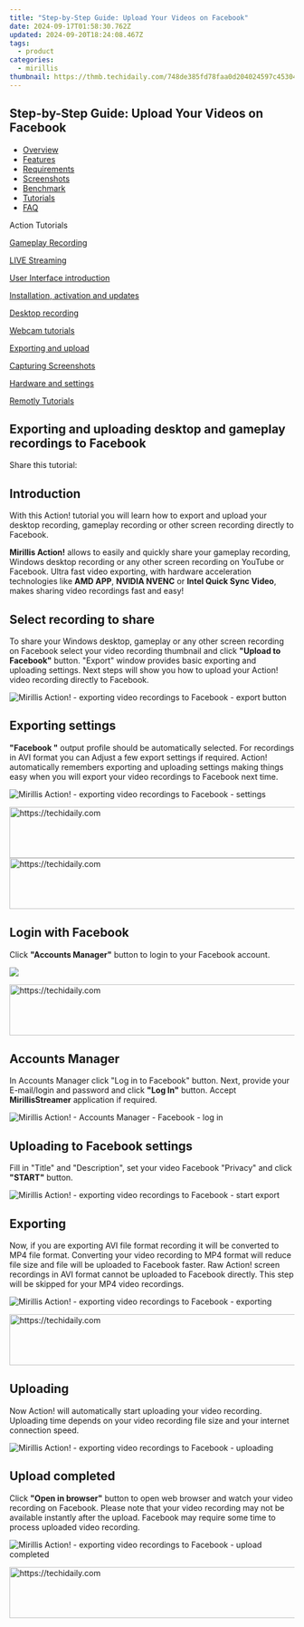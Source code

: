 ```yaml
---
title: "Step-by-Step Guide: Upload Your Videos on Facebook"
date: 2024-09-17T01:58:30.762Z
updated: 2024-09-20T18:24:08.467Z
tags:
  - product
categories:
  - mirillis
thumbnail: https://thmb.techidaily.com/748de385fd78faa0d204024597c45304a88577256e08ed293c3cd91c5718eb11.jpg
---
```


## Step-by-Step Guide: Upload Your Videos on Facebook

* [Overview](https://tools.techidaily.com/mirillis/products/)
* [Features](https://tools.techidaily.com/mirillis/products/)
* [Requirements](https://tools.techidaily.com/mirillis/products/)
* [Screenshots](https://tools.techidaily.com/mirillis/products/)
* [Benchmark](https://tools.techidaily.com/mirillis/products/)
* [Tutorials](https://tools.techidaily.com/mirillis/products/)
* [FAQ](https://tools.techidaily.com/mirillis/products/)

Action Tutorials

[Gameplay Recording](https://tools.techidaily.com/mirillis/products/) 

[LIVE Streaming](https://tools.techidaily.com/mirillis/products/) 

[User Interface introduction](https://tools.techidaily.com/mirillis/products/) 

[Installation, activation and updates](https://tools.techidaily.com/mirillis/products/) 

[Desktop recording](https://tools.techidaily.com/mirillis/products/) 

[Webcam tutorials](https://tools.techidaily.com/mirillis/products/) 

[Exporting and upload](https://tools.techidaily.com/mirillis/products/) 

[Capturing Screenshots](https://tools.techidaily.com/mirillis/products/) 

[Hardware and settings](https://tools.techidaily.com/mirillis/products/) 

[Remotly Tutorials](https://remotly.com/tutorials/getting-started-with-remotly-for-windows-pc) 

## Exporting and uploading desktop and gameplay recordings to Facebook

  
 Share this tutorial:

##  Introduction 

 With this Action! tutorial you will learn how to export and upload your desktop recording, gameplay recording or other screen recording directly to Facebook.

**Mirillis Action!** allows to easily and quickly share your gameplay recording, Windows desktop recording or any other screen recording on YouTube or Facebook. Ultra fast video exporting, with hardware acceleration technologies like **AMD APP**, **NVIDIA NVENC** or **Intel Quick Sync Video**, makes sharing video recordings fast and easy!

##  Select recording to share 

 To share your Windows desktop, gameplay or any other screen recording on Facebook select your video recording thumbnail and click **"Upload to Facebook"** button. "Export" window provides basic exporting and uploading settings. Next steps will show you how to upload your Action! video recording directly to Facebook. 

![Mirillis Action! - exporting video recordings to Facebook - export button](https://mirillis.com/res/old/gfx/tutorials/export/mirillis_action_export_facebook_screen_recording_button.jpg) 

##  Exporting settings 

**"Facebook "** output profile should be automatically selected. For recordings in AVI format you can Adjust a few export settings if required. Action! automatically remembers exporting and uploading settings making things easy when you will export your video recordings to Facebook next time.

![Mirillis Action! - exporting video recordings to Facebook - settings](https://mirillis.com/res/old/gfx/tutorials/export/mirillis_action_export_selecting_facebook_hd_profile.jpg) 

<!-- affiliate ads begin -->
<a href="https://appsumo.8odi.net/c/5597632/2044586/7443" target="_top" id="2044586">
  <img src="//a.impactradius-go.com/display-ad/7443-2044586" border="0" alt="https://techidaily.com" width="728" height="90"/>
</a>
<img height="0" width="0" src="https://appsumo.8odi.net/i/5597632/2044586/7443" style="position:absolute;visibility:hidden;" border="0" />
<!-- affiliate ads end -->

<!-- affiliate ads begin -->
<a href="https://unicoeye.pxf.io/c/5597632/2134241/18498" target="_top" id="2134241">
  <img src="//a.impactradius-go.com/display-ad/18498-2134241" border="0" alt="https://techidaily.com" width="728" height="90"/>
</a>
<img height="0" width="0" src="https://unicoeye.pxf.io/i/5597632/2134241/18498" style="position:absolute;visibility:hidden;" border="0" />
<!-- affiliate ads end -->

##  Login with Facebook 

 Click **"Accounts Manager"** button to login to your Facebook account.

![](https://mirillis.com/res/old/gfx/tutorials/export/mirillis_action_export_login_with_facebook.jpg) 

<!-- affiliate ads begin -->
<a href="https://appsumo.8odi.net/c/5597632/2100538/7443" target="_top" id="2100538">
  <img src="//a.impactradius-go.com/display-ad/7443-2100538" border="0" alt="https://techidaily.com" width="728" height="90"/>
</a>
<img height="0" width="0" src="https://appsumo.8odi.net/i/5597632/2100538/7443" style="position:absolute;visibility:hidden;" border="0" />
<!-- affiliate ads end -->

##  Accounts Manager

 In Accounts Manager click "Log in to Facebook" button. Next, provide your E-mail/login and password and click **"Log In"** button. Accept **MirillisStreamer** application if required. 

![Mirillis Action! - Accounts Manager -  Facebook - log in](https://mirillis.com/res/old/gfx/tutorials/export/mirillis_action_export_account_manager_facebook.jpg) 

##  Uploading to Facebook settings 

 Fill in "Title" and "Description", set your video Facebook "Privacy" and click **"START"** button. 

![Mirillis Action! - exporting video recordings to Facebook - start export](https://mirillis.com/res/old/gfx/tutorials/export/mirillis_action_export_facebook_start.jpg) 

##  Exporting 

 Now, if you are exporting AVI file format recording it will be converted to MP4 file format. Converting your video recording to MP4 format will reduce file size and file will be uploaded to Facebook faster. Raw Action! screen recordings in AVI format cannot be uploaded to Facebook directly. This step will be skipped for your MP4 video recordings. 

![Mirillis Action! - exporting video recordings to Facebook - exporting](https://mirillis.com/res/old/gfx/tutorials/export/mirillis_action_export_facebook_exporting.jpg) 

<!-- affiliate ads begin -->
<a href="https://appsumo.8odi.net/c/5597632/2082541/7443" target="_top" id="2082541">
  <img src="//a.impactradius-go.com/display-ad/7443-2082541" border="0" alt="https://techidaily.com" width="728" height="90"/>
</a>
<img height="0" width="0" src="https://appsumo.8odi.net/i/5597632/2082541/7443" style="position:absolute;visibility:hidden;" border="0" />
<!-- affiliate ads end -->

##  Uploading 

 Now Action! will automatically start uploading your video recording. Uploading time depends on your video recording file size and your internet connection speed. 

![Mirillis Action! - exporting video recordings to Facebook - uploading](https://mirillis.com/res/old/gfx/tutorials/export/mirillis_action_export_facebook_uploading.jpg) 

##  Upload completed 

 Click **"Open in browser"** button to open web browser and watch your video recording on Facebook. Please note that your video recording may not be available instantly after the upload. Facebook may require some time to process uploaded video recording. 

![Mirillis Action! - exporting video recordings to Facebook - upload completed](https://mirillis.com/res/old/gfx/tutorials/export/mirillis_action_export_facebook_completed.jpg)

<!-- affiliate ads begin -->
<a href="https://appsumo.8odi.net/c/5597632/2100529/7443" target="_top" id="2100529">
  <img src="//a.impactradius-go.com/display-ad/7443-2100529" border="0" alt="https://techidaily.com" width="728" height="90"/>
</a>
<img height="0" width="0" src="https://appsumo.8odi.net/i/5597632/2100529/7443" style="position:absolute;visibility:hidden;" border="0" />
<!-- affiliate ads end -->

<ins class="adsbygoogle"
     style="display:block"
     data-ad-format="autorelaxed"
     data-ad-client="ca-pub-7571918770474297"
     data-ad-slot="1223367746"></ins>

<ins class="adsbygoogle"
     style="display:block"
     data-ad-client="ca-pub-7571918770474297"
     data-ad-slot="8358498916"
     data-ad-format="auto"
     data-full-width-responsive="true"></ins>



